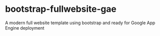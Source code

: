 # bootstrap-fullwebsite-gae
A modern full website template using bootstrap and ready for Google App Engine deployment
